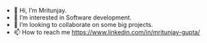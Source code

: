- 👋 Hi, I’m Mritunjay.
- 👀 I’m interested in Software development.
- 💞️ I’m looking to collaborate on some big projects.
- 📫 How to reach me https://www.linkedin.com/in/mritunjay-gupta/

<!---
Mritunjay004/Mritunjay004 is a ✨ special ✨ repository because its `README.md` (this file) appears on your GitHub profile.
You can click the Preview link to take a look at your changes.
--->
 
